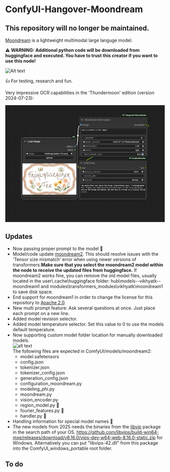 # ConfyUI-Hangover-Moondream

## This repository will no longer be maintained.

[Moondream](https://huggingface.co/vikhyatk/moondream2) is a lightweight multimodal large languge model.

⚠️ **WARNING: Additional python code will be downloaded from huggingface and executed. You have to trust this creator if you want to use this node!**

![Alt text](images/workflow2.png)

👍 For testing, research and fun.

Very impressive OCR capabilities in the 'Thundermoon' edition (version 2024-07-23):

![alt text](images/impressive.png)


## Updates

* Now passing proper prompt to the model 🐞
* Model/code update [moondream2](https://huggingface.co/vikhyatk/moondream2). This should resolve issues with the 'Tensor size mismatch' error when using newer versions of transformers.**Make sure that you select the moondream2 model within the node to receive the updated files from huggingface.** If moondream2 works fine, you can remove the old model files, usually located in the user\\.cache\huggingface folder: hub\models--vikhyatk--moondream1 and modules\transformers_modules\vikhyatk\moondream1 to save disk space.
* End support for moondream1 in order to change the license for this repository to [Apache 2.0](https://choosealicense.com/licenses/apache-2.0/).
* New multi prompt feature: Ask several questions at once. Just place each prompt on a new line.
* Added model revision selector.
* Added model temperature selector. Set this value to 0 to use the models default temperature.
* Now supporting custom model folder location for manually downloaded models. \
  ![alt text](images/custom_location.PNG) \
  The following files are expected in ComfyUI/models/moondream2:
  - model.safetensors
  - config.json
  - tokenizer.json
  - tokenizer_config.json
  - generation_config.json
  - configuration_moondream.py
  - modeling_phi.py
  - moondream.py
  - vision_encoder.py
  - region_model.py 🔄
  - fourier_features.py 🔄
  - handler.py 🔄
* Handling  information for special model names 🔄
* The new models from 2025 needs the binaries from the [libvip](https://github.com/libvips/build-win64-mxe/releases) package in the search path of your OS. https://github.com/libvips/build-win64-mxe/releases/download/v8.16.0/vips-dev-w64-web-8.16.0-static.zip for Windows. Alternatively you can put "libvips-42.dll" from this package into the ComfyUI_windows_portable root folder.

## To do

